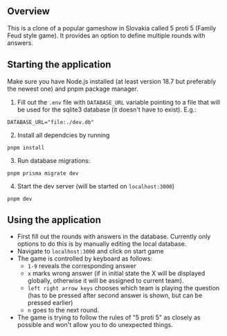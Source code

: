 ## Overview

This is a clone of a popular gameshow in Slovakia called 5 proti 5 (Family Feud style game). It provides an option to define multiple rounds with answers.

## Starting the application

Make sure you have Node.js installed (at least version 18.7 but preferably the newest one) and pnpm package manager.

1. Fill out the `.env` file with `DATABASE_URL` variable pointing to a file that will be used for the sqlite3 database (it doesn't have to exist). E.g.:
```
DATABASE_URL="file:./dev.db"
```
2. Install all dependcies by running
```
pnpm install
```
3. Run database migrations:
```
pnpm prisma migrate dev
```
4. Start the dev server (will be started on `localhost:3000`)
```
pnpm dev
```

## Using the application

- First fill out the rounds with answers in the database. Currently only options to do this is by manually editing the local database.
- Navigate to `localhost:3000` and click on start game
- The game is controlled by keyboard as follows:
  - `1-9` reveals the corresponding answer
  - `x` marks wrong answer (if in initial state the X will be displayed globally, otherwise it will be assigned to current team).
  - `left right arrow keys` chooses which team is playing the question (has to be pressed after second answer is shown, but can be pressed earlier)
  - `n` goes to the next round.
- The game is trying to follow the rules of "5 proti 5" as closely as possible and won't allow you to do unexpected things.
